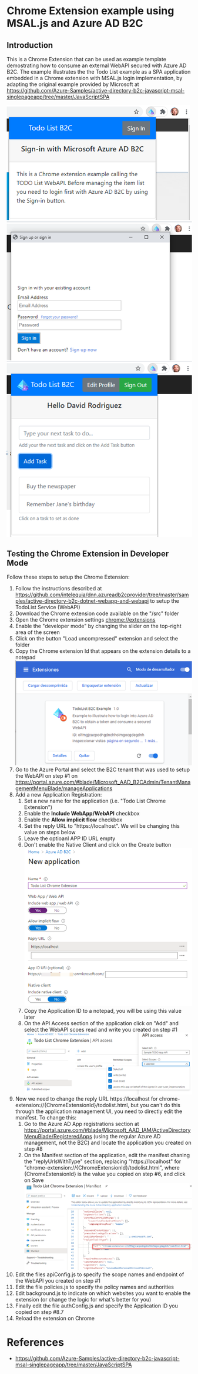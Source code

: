 # Chrome Extension example using MSAL.js and Azure AD B2C

## Introduction
This is a Chrome Extension that can be used as example template demostrating how to consume an external WebAPI secured with Azure AD B2C. The example illustrates the the Todo List example as a SPA application embedded in a Chrome extension with MSAL.js login implementation, by adapting the original example provided by Microsoft at https://github.com/Azure-Samples/active-directory-b2c-javascript-msal-singlepageapp/tree/master/JavaScriptSPA

![Chrome Extension](docs/images/ChromeExtension1.png)
![Chrome Extension](docs/images/ChromeExtension2.png)
![Chrome Extension](docs/images/ChromeExtension3.png)

## Testing the Chrome Extension in Developer Mode

Follow these steps to setup the Chrome Extension:
1. Follow the instructions described at https://github.com/intelequia/dnn.azureadb2cprovider/tree/master/samples/active-directory-b2c-dotnet-webapp-and-webapi to setup the TodoList Service (WebAPI)
2. Download the Chrome extension code available on the "/src" folder
3. Open the Chrome extension settings [chrome://extensions](chrome://extensions)
4. Enable the "developer mode" by changing the slider on the top-right area of the screen
5. Click on the button "Load uncompressed" extension and select the folder
6. Copy the Chrome extension Id that appears on the extension details to a notepad
   ![Chrome Extension](docs/images/ChromeExtension4.png)
7. Go to the Azure Portal and select the B2C tenant that was used to setup the WebAPI on step #1 on https://portal.azure.com/#blade/Microsoft_AAD_B2CAdmin/TenantManagementMenuBlade/manageApplications
8. Add a new Application Registration:
   1. Set a new name for the application (i.e. "Todo List Chrome Extension")
   2. Enable the **Include WebApp/WebAPI** checkbox
   3. Enable the **Allow implicit flow** checkbox
   4. Set the reply URL to "https://localhost". We will be changing this value on steps below
   5. Leave the optioanl APP ID URL empty
   6. Don't enable the Native Client and click on the Create button
   ![Chrome Extension](docs/images/ChromeExtension5.png)
   7. Copy the Application ID to a notepad, you will be using this value later
   8. On the API Access section of the application click on "Add" and select the WebAPI scoes read and write you created on step #1
   ![Chrome Extension](docs/images/ChromeExtension6.png)
9.  Now we need to change the reply URL https://localhost for chrome-extension://{ChromeExtensionId}/todolist.html, but you can't do this through the application management UI, you need to directly edit the manifest. To change this:
       1.  Go to the Azure AD App registrations section at https://portal.azure.com/#blade/Microsoft_AAD_IAM/ActiveDirectoryMenuBlade/RegisteredApps (using the regular Azure AD management, not the B2C) and locate the application you created on step #8
       2.  On the Manifest section of the application, edit the manifest chaning the "replyUrlsWithType" section, replacing "https://localhost" for "chrome-extension://{ChromeExtensionId}/todolist.html", where {ChromeExtensionId} is the value you copied on step #6, and click on Save
       ![Chrome Extension](docs/images/ChromeExtension7.png)
10. Edit the files apiConfig.js to specify the scope names and endpoint of the WebAPI you created on step #1
11. Edit the file policies.js to specify the policy names and authorities
12. Edit background.js to indicate on which websites you want to enable the extension (or change the logic for what's better for you)
13. Finally edit the file authConfig.js and specify the Application ID you copied on step #8.7
14. Reload the extension on Chrome

# References
* https://github.com/Azure-Samples/active-directory-b2c-javascript-msal-singlepageapp/tree/master/JavaScriptSPA
   
